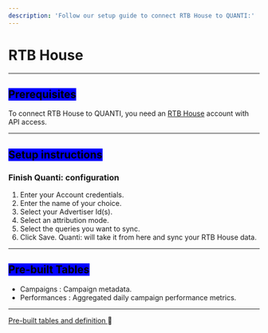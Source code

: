 ```yaml
---
description: 'Follow our setup guide to connect RTB House to QUANTI:'
---
```


# RTB House

***

## <mark style="background-color:blue;">Prerequisites</mark>

To connect RTB House to QUANTI, you need an [RTB House](https://www.rtbhouse.com/?utm_source=quanti.io\&utm_medium=partnership) account with API access.

***

## <mark style="background-color:blue;">Setup instructions</mark>

### Finish Quanti: configuration

1. Enter your Account credentials.
2. Enter the name of your choice.
3. Select your Advertiser Id(s).
4. Select an attribution mode.
5. Select the queries you want to sync.
6. Click Save. Quanti: will take it from here and sync your RTB House data.

***

## <mark style="background-color:blue;">Pre-built Tables</mark>

* Campaigns : Campaign metadata.
* Performances : Aggregated daily campaign performance metrics.

***

[Pre-built tables and definition ](https://dbdiagram.io/e/65bcd2efac844320ae4e9293/65ce242eac844320ae3a13b6):link:[ ](https://dbdiagram.io/e/65c0ca08ac844320ae7740d3/67a5e256263d6cf9a06049b8)
